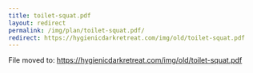 ```yaml
---
title: toilet-squat.pdf
layout: redirect
permalink: /img/plan/toilet-squat.pdf/
redirect: https://hygienicdarkretreat.com/img/old/toilet-squat.pdf
---
```


File moved to: <https://hygienicdarkretreat.com/img/old/toilet-squat.pdf>

